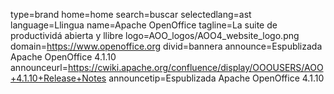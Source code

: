 type=brand
home=home
search=buscar
selectedlang=ast
language=Llingua
name=Apache OpenOffice
tagline=La suite de productividá abierta y llibre
logo=AOO_logos/AOO4_website_logo.png
domain=https://www.openoffice.org
divid=bannera
announce=Espublizada Apache OpenOffice 4.1.10
announceurl=https://cwiki.apache.org/confluence/display/OOOUSERS/AOO+4.1.10+Release+Notes
announcetip=Espublizada Apache OpenOffice 4.1.10
~~~~~~
